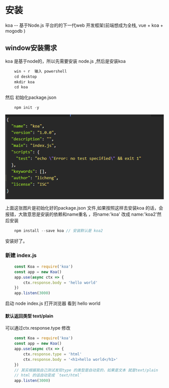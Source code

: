 <!--
 * @Description: Koa 学习
 * @Author: shingli
 * @Date: 2019-03-09 18:59:06
 * @LastEditTime: 2019-09-08 10:00:32
 * @LastEditors: Please set LastEditors
 -->

# 安装

koa -- 基于Node.js 平台的的下一代web 开发框架(前端想成为全栈, vue + koa + mogodb )

## window安装需求

koa 是基于node的，所以先需要安装 node.js ,然后是安装koa

```js
    win + r  输入 powershell
    cd desktop
    mkdir koa
    cd koa
```

然后 初始化package.json

```js
    npm init -y
```

![demo](./install.png)

上面这张图片是初始化好的package.json 文件,如果按照这样去安装koa 的话，会报错，大致意思是安装的依赖和name重名
，将name:'koa' 改成 name:'koa2'然后安装

```js
    npm install --save koa // 安装默认是 koa2
```

安装好了。

### 新建 index.js

```js
    const Koa = require('koa')
    const app = new Koa()
    app.use(async ctx => {
        ctx.response.body = 'hello world'
    })
    app.listen(3000)
```

启动 node index.js 打开浏览器 看到 hello world

#### 默认返回类型 text/plain

可以通过ctx.response.type 修改

```js
    const Koa = require('koa')
    const app = new Koa()
    app.use(async ctx => {
        ctx.response.type = 'html'
        ctx.response.body = '<h1>hello world</h1>'
    })
    // 其实根据我自己测试发现type 的类型是自动变的，如果是文本 就是text/plain
    // html 的话自动变成 `text/html`
    app.listen(3000)
```
